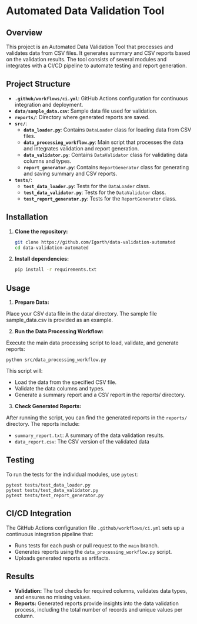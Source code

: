 # Automated Data Validation Tool

## Overview

This project is an Automated Data Validation Tool that processes and validates data from CSV files. It generates summary and CSV reports based on the validation results. The tool consists of several modules and integrates with a CI/CD pipeline to automate testing and report generation.

## Project Structure

- **`.github/workflows/ci.yml`**: GitHub Actions configuration for continuous integration and deployment.
- **`data/sample_data.csv`**: Sample data file used for validation.
- **`reports/`**: Directory where generated reports are saved.
- **`src/`**:
  - **`data_loader.py`**: Contains `DataLoader` class for loading data from CSV files.
  - **`data_processing_workflow.py`**: Main script that processes the data and integrates validation and report generation.
  - **`data_validator.py`**: Contains `DataValidator` class for validating data columns and types.
  - **`report_generator.py`**: Contains `ReportGenerator` class for generating and saving summary and CSV reports.
- **`tests/`**:
  - **`test_data_loader.py`**: Tests for the `DataLoader` class.
  - **`test_data_validator.py`**: Tests for the `DataValidator` class.
  - **`test_report_generator.py`**: Tests for the `ReportGenerator` class.

## Installation

1. **Clone the repository:**

   ```bash
   git clone https://github.com/Igorth/data-validation-automated
   cd data-validation-automated
    ```
2. **Install dependencies:**

   ```bash
   pip install -r requirements.txt
    ```
## Usage
1. **Prepare Data:**

Place your CSV data file in the data/ directory. The sample file sample_data.csv is provided as an example.

2. **Run the Data Processing Workflow:**

Execute the main data processing script to load, validate, and generate reports:
```commandline
python src/data_processing_workflow.py
```
This script will:

- Load the data from the specified CSV file.
- Validate the data columns and types.
- Generate a summary report and a CSV report in the reports/ directory.

3. **Check Generated Reports:**

After running the script, you can find the generated reports in the `reports/` directory. The reports include:

- `summary_report.txt`: A summary of the data validation results.
- `data_report.csv`: The CSV version of the validated data

## Testing
To run the tests for the individual modules, use `pytest`:
```commandline
pytest tests/test_data_loader.py
pytest tests/test_data_validator.py
pytest tests/test_report_generator.py
```
## CI/CD Integration
The GitHub Actions configuration file `.github/workflows/ci.yml` sets up a continuous integration pipeline that:

- Runs tests for each push or pull request to the `main` branch.
- Generates reports using the `data_processing_workflow.py` script.
- Uploads generated reports as artifacts.

## Results
- **Validation:** The tool checks for required columns, validates data types, and ensures no missing values.
- **Reports:** Generated reports provide insights into the data validation process, including the total number of records and unique values per column.
